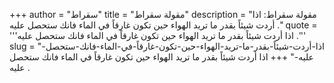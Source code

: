 +++
author = "سقراط"
title = "مقولة سقراط"
description = "مقولة سقراط: اذا أردت شيئاً بقدر ما تريد الهواء حين تكون غارقاً في الماء فانك ستحصل عليه ."
quote = '''اذا أردت شيئاً بقدر ما تريد الهواء حين تكون غارقاً في الماء فانك ستحصل عليه .''' 
slug = "اذا-أردت-شيئاً-بقدر-ما-تريد-الهواء-حين-تكون-غارقاً-في-الماء-فانك-ستحصل-عليه-"
+++
اذا أردت شيئاً بقدر ما تريد الهواء حين تكون غارقاً في الماء فانك ستحصل عليه .
